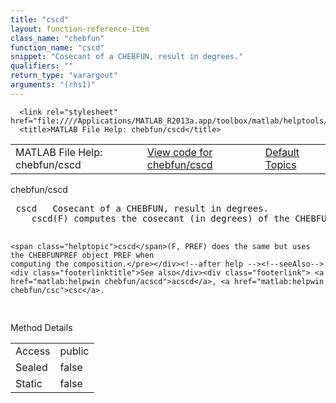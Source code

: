 ```yaml
---
title: "cscd"
layout: function-reference-item
class_name: "chebfun"
function_name: "cscd"
snippet: "Cosecant of a CHEBFUN, result in degrees."
qualifiers: ""
return_type: "varargout"
arguments: "(rhs1)"
---
```


<html>
   <head>
      <meta http-equiv="Content-Type" content="text/html; charset=utf-8">
   
      <link rel="stylesheet" href="file:////Applications/MATLAB_R2013a.app/toolbox/matlab/helptools/private/helpwin.css">
      <title>MATLAB File Help: chebfun/cscd</title>
   </head>
   <body>
      <!--Single-page help-->
      <table border="0" cellspacing="0" width="100%">
         <tr class="subheader">
            <td class="headertitle">MATLAB File Help: chebfun/cscd</td>
            <td class="subheader-left"><a href="matlab:edit chebfun/cscd">View code for chebfun/cscd</a></td>
            <td class="subheader-right"><a href="matlab:helpwin">Default Topics</a></td>
         </tr>
      </table>
      <div class="title">chebfun/cscd</div>
      <div class="helptext"><pre><!--helptext --> <span class="helptopic">cscd</span>   Cosecant of a CHEBFUN, result in degrees.
    <span class="helptopic">cscd</span>(F) computes the cosecant (in degrees) of the CHEBFUN F.
 
    <span class="helptopic">cscd</span>(F, PREF) does the same but uses the CHEBFUNPREF object PREF when
    computing the composition.</pre></div><!--after help --><!--seeAlso--><div class="footerlinktitle">See also</div><div class="footerlink"> <a href="matlab:helpwin chebfun/acscd">acscd</a>, <a href="matlab:helpwin chebfun/csc">csc</a>.
</div>
      <!--Method-->
      <div class="sectiontitle">Method Details</div>
      <table class="class-details">
         <tr>
            <td class="class-detail-label">Access</td>
            <td>public</td>
         </tr>
         <tr>
            <td class="class-detail-label">Sealed</td>
            <td>false</td>
         </tr>
         <tr>
            <td class="class-detail-label">Static</td>
            <td>false</td>
         </tr>
      </table>
   </body>
</html>
